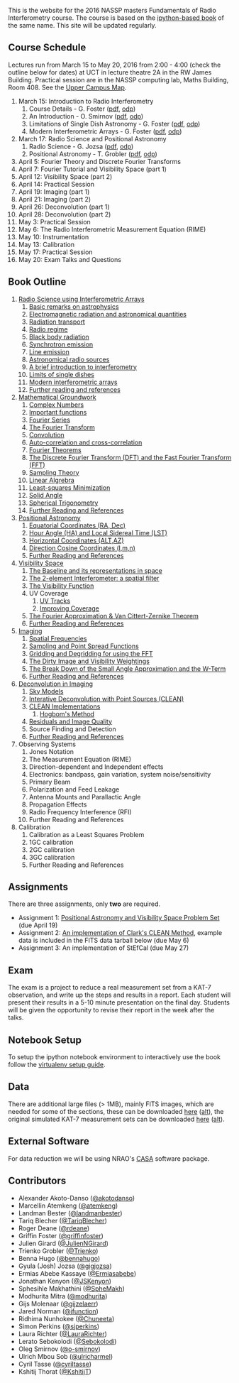 This is the website for the 2016 NASSP masters Fundamentals of Radio Interferometry course. The course is based on the [ipython-based book](https://github.com/griffinfoster/fundamentals_of_interferometry) of the same name. This site will be updated regularly.

## Course Schedule

Lectures run from March 15 to May 20, 2016 from 2:00 - 4:00 (check the outline below for dates) at UCT in lecture theatre 2A in the RW James Building. Practical session are in the NASSP computing lab, Maths Building, Room 408. See the [Upper Campus Map](https://www.uct.ac.za/usr/downloads/uct.ac.za/contact/campusmaps/uctuppercampus.jpg).

1. March 15: Introduction to Radio Interferometry
	1. Course Details - G. Foster ([pdf](http://jake.ru.ac.za/~foster/nassp2016/lectures/1-RadioScience/course_details.pdf), [odp](http://jake.ru.ac.za/~foster/nassp2016/lectures/1-RadioScience/course_details.odp))
	2. An Introduction - O. Smirnov ([pdf](http://jake.ru.ac.za/~foster/nassp2016/lectures/1-RadioScience/Introduction.pdf), [odp](http://jake.ru.ac.za/~foster/nassp2016/lectures/1-RadioScience/Introduction.odp))
	3. Limitations of Single Dish Astronomy - G. Foster ([pdf](http://jake.ru.ac.za/~foster/nassp2016/lectures/1-RadioScience/single_dish_limitations.pdf), [odp](http://jake.ru.ac.za/~foster/nassp2016/lectures/1-RadioScience/single_dish_limitations.odp))
	4. Modern Interferometric Arrays - G. Foster ([pdf](http://jake.ru.ac.za/~foster/nassp2016/lectures/1-RadioScience/modern_arrays.pdf), [odp](http://jake.ru.ac.za/~foster/nassp2016/lectures/1-RadioScience/modern_arrays.odp))
2. March 17: Radio Science and Positional Astronomy
	1. Radio Science - G. Jozsa ([pdf](http://jake.ru.ac.za/~foster/nassp2016/lectures/1-RadioScience/fundamentals_science.pdf), [odp](http://jake.ru.ac.za/~foster/nassp2016/lectures/1-RadioScience/fundamentals_science.odp))
	2. Positional Astronomy - T. Grobler ([pdf](http://jake.ru.ac.za/~foster/nassp2016/lectures/3-PositionalAstronomy/Positional%20Astronomy.pdf), [odp](http://jake.ru.ac.za/~foster/nassp2016/lectures/3-PositionalAstronomy/Positional%20Astronomy.odp))
3. April 5: Fourier Theory and Discrete Fourier Transforms
4. April 7: Fourier Tutorial and Visibility Space (part 1)
5. April 12: Visibility Space (part 2)
6. April 14: Practical Session
7. April 19: Imaging (part 1)
8. April 21: Imaging (part 2)
9. April 26: Deconvolution (part 1)
10. April 28: Deconvolution (part 2)
11. May 3: Practical Session
12. May 6: The Radio Interferometric Measurement Equation (RIME)
13. May 10: Instrumentation
14. May 13: Calibration
15. May 17: Practical Session
16. May 20: Exam Talks and Questions

## Book Outline

1. [Radio Science using Interferometric Arrays](http://jake.ru.ac.za/~foster/nassp2016/1_Radio_Science/01_00_introduction.html)
    1.  [Basic remarks on astrophysics](http://jake.ru.ac.za/~foster/nassp2016/1_Radio_Science/01_01_a_brief_introduction_to_basic_astrophysics.html)
    2.  [Electromagnetic radiation and astronomical quantities](http://jake.ru.ac.za/~foster/nassp2016/1_Radio_Science/01_02_electromagnetic_radiation_and_astronomical_quantities.html)
    3.  [Radiation transport](http://jake.ru.ac.za/~foster/nassp2016/1_Radio_Science/01_03_radiation_transport.html)
    4.  [Radio regime](http://jake.ru.ac.za/~foster/nassp2016/1_Radio_Science/01_04_radio_regime.html)
    5.  [Black body radiation](http://jake.ru.ac.za/~foster/nassp2016/1_Radio_Science/01_05_black_body_radiation.html)
    6.  [Synchrotron emission](http://jake.ru.ac.za/~foster/nassp2016/1_Radio_Science/01_06_synchrotron_emission.html)
    7.  [Line emission](http://jake.ru.ac.za/~foster/nassp2016/1_Radio_Science/01_07_line_emission.html)
    8.  [Astronomical radio sources](http://jake.ru.ac.za/~foster/nassp2016/1_Radio_Science/01_08_astronomical_radio_sources.html)
    9.  [A brief introduction to interferometry](http://jake.ru.ac.za/~foster/nassp2016/1_Radio_Science/01_09_a_brief_introduction_to_interferometry.html)
    10. [Limits of single dishes](http://jake.ru.ac.za/~foster/nassp2016/1_Radio_Science/01_10_limits_of_single_dishes.html)
    11. [Modern interferometric arrays](http://jake.ru.ac.za/~foster/nassp2016/1_Radio_Science/01_11_modern_interferometric_arrays.html)
    12. [Further reading and references](http://jake.ru.ac.za/~foster/nassp2016/1_Radio_Science/01_x_further_reading_and_references.html)
2. [Mathematical Groundwork](http://jake.ru.ac.za/~foster/nassp2016/2_Mathematical_Groundwork/2_0_introduction.html)
    1. [Complex Numbers](http://jake.ru.ac.za/~foster/nassp2016/2_Mathematical_Groundwork/2_1_complex_numbers.html)
    2. [Important functions](http://jake.ru.ac.za/~foster/nassp2016/2_Mathematical_Groundwork/2_2_important_functions.html)
    3. [Fourier Series](http://jake.ru.ac.za/~foster/nassp2016/2_Mathematical_Groundwork/2_3_fourier_series.html)
    4. [The Fourier Transform](http://jake.ru.ac.za/~foster/nassp2016/2_Mathematical_Groundwork/2_4_the_fourier_transform.html)
    5. [Convolution](http://jake.ru.ac.za/~foster/nassp2016/2_Mathematical_Groundwork/2_5_convolution.html)
    6. [Auto-correlation and cross-correlation](http://jake.ru.ac.za/~foster/nassp2016/2_Mathematical_Groundwork/2_6_cross_correlation_and_auto_correlation.html)
    7. [Fourier Theorems](http://jake.ru.ac.za/~foster/nassp2016/2_Mathematical_Groundwork/2_7_fourier_theorems.html)
    8. [The Discrete Fourier Transform (DFT) and the Fast Fourier Transform (FFT)](http://jake.ru.ac.za/~foster/nassp2016/2_Mathematical_Groundwork/2_8_the_discrete_fourier_transform.html)
    9. [Sampling Theory](http://jake.ru.ac.za/~foster/nassp2016/2_Mathematical_Groundwork/2_9_sampling_theory.html)
    10. [Linear Algrebra](http://jake.ru.ac.za/~foster/nassp2016/2_Mathematical_Groundwork/2_10_linear_algebra.html)
    11. [Least-squares Minimization](http://jake.ru.ac.za/~foster/nassp2016/2_Mathematical_Groundwork/2_11_least_squares.html)
    12. [Solid Angle](http://jake.ru.ac.za/~foster/nassp2016/2_Mathematical_Groundwork/2_12_solid_angle.html)
    13. [Spherical Trigonometry](http://jake.ru.ac.za/~foster/nassp2016/2_Mathematical_Groundwork/2_13_spherical_trigonometry.html)
    14. [Further Reading and References](http://jake.ru.ac.za/~foster/nassp2016/2_Mathematical_Groundwork/2_x_further_reading_and_references.html)
3. [Positional Astronomy](http://jake.ru.ac.za/~foster/nassp2016/3_Positional_Astronomy/3_0_Introduction.html)
    1. [Equatorial Coordinates (RA, Dec)](http://jake.ru.ac.za/~foster/nassp2016/3_Positional_Astronomy/3_1_Equatorial_Coordinates.html)
    2. [Hour Angle (HA) and Local Sidereal Time (LST)](http://jake.ru.ac.za/~foster/nassp2016/3_Positional_Astronomy/3_2_Hour_Angle.html)
    3. [Horizontal Coordinates (ALT,AZ)](http://jake.ru.ac.za/~foster/nassp2016/3_Positional_Astronomy/3_3_Horizontal_Coordinates.html)
    4. [Direction Cosine Coordinates (l,m,n)](http://jake.ru.ac.za/~foster/nassp2016/3_Positional_Astronomy/3_4_Direction_Cosine_Coordinates.html)
    5. [Further Reading and References](http://jake.ru.ac.za/~foster/nassp2016/3_Positional_Astronomy/3_x_further_reading_and_references.html)
4. [Visibility Space](http://jake.ru.ac.za/~foster/nassp2016/4_Visibility_Space/4_0_introduction.html)
    1. [The Baseline and its representations in space](http://jake.ru.ac.za/~foster/nassp2016/4_Visibility_Space/4_1_The_Baseline.html)
    2. [The 2-element Interferometer: a spatial filter](http://jake.ru.ac.za/~foster/nassp2016/4_Visibility_Space/4_2_The_2-element_Interferometer.html)
    3. [The Visibility Function](http://jake.ru.ac.za/~foster/nassp2016/4_Visibility_Space/4_3_The_Visibility_Function.html)
    4. UV Coverage
		1. [UV Tracks](http://jake.ru.ac.za/~foster/nassp2016/4_Visibility_Space/4_4_1_UV_Coverage_UV_Tracks.html)
		2. [Improving Coverage](http://jake.ru.ac.za/~foster/nassp2016/4_Visibility_Space/4_4_2_UV_Coverage_Improving_Your_Coverage.html)
    5. [The Fourier Approximation & Van Cittert-Zernike Theorem](http://jake.ru.ac.za/~foster/nassp2016/4_Visibility_Space/4_5_The_Fourier_Approximation_VanCittert-Zernike_Theorem.html)
    6. [Further Reading and References](http://jake.ru.ac.za/~foster/nassp2016/4_Visibility_Space/4_x_further_reading_and_references.html)
5. [Imaging](http://jake.ru.ac.za/~foster/nassp2016/5_Imaging/5_0_introduction.html)
    1. [Spatial Frequencies](http://jake.ru.ac.za/~foster/nassp2016/5_Imaging/5_1_spatial_frequencies.html)
    2. [Sampling and Point Spread Functions](http://jake.ru.ac.za/~foster/nassp2016/5_Imaging/5_2_sampling_functions_and_psfs.html)
    3. [Gridding and Degridding for using the FFT](http://jake.ru.ac.za/~foster/nassp2016/5_Imaging/5_3_gridding_and_degridding.html)
    4. [The Dirty Image and Visibility Weightings](http://jake.ru.ac.za/~foster/nassp2016/5_Imaging/5_4_imaging_weights.html)
    5. [The Break Down of the Small Angle Approximation and the W-Term](http://jake.ru.ac.za/~foster/nassp2016/5_Imaging/5_5_widefield_effect.html)
    6. [Further Reading and References](http://jake.ru.ac.za/~foster/nassp2016/5_Imaging/5_x_further_reading_and_references.html)
6. [Deconvolution in Imaging](http://jake.ru.ac.za/~foster/nassp2016/6_Deconvolution/6_0_introduction.html)
    1. [Sky Models](http://jake.ru.ac.za/~foster/nassp2016/6_Deconvolution/6_1_sky_models.html)
    2. [Interative Deconvolution with Point Sources (CLEAN)](http://jake.ru.ac.za/~foster/nassp2016/6_Deconvolution/6_2_clean.html)
    3. [CLEAN Implementations](http://jake.ru.ac.za/~foster/nassp2016/6_Deconvolution/6_3_clean_flavours.html)
		1. [Hogbom's Method](http://jake.ru.ac.za/~foster/nassp2016/6_Deconvolution/hogbom_clean.html)
    4. [Residuals and Image Quality](http://jake.ru.ac.za/~foster/nassp2016/6_Deconvolution/6_4_residuals_and_iqa.html)
    5. Source Finding and Detection
    6. [Further Reading and References](http://jake.ru.ac.za/~foster/nassp2016/6_Deconvolution/6_x_further_reading_and_references.html)
7. Observing Systems
    1. Jones Notation
    2. The Measurement Equation (RIME)
    3. Direction-dependent and Independent effects
    4. Electronics: bandpass, gain variation, system noise/sensitivity
    5. Primary Beam
    6. Polarization and Feed Leakage
    7. Antenna Mounts and Parallactic Angle
    8. Propagation Effects
    9. Radio Frequency Interference (RFI)
    10. Further Reading and References
8. Calibration
    1. Calibration as a Least Squares Problem
    2. 1GC calibration
    3. 2GC calibration
    4. 3GC calibration
    5. Further Reading and References

## Assignments

There are three assignments, only **two** are required.

* Assignment 1: [Positional Astronomy and Visibility Space Problem Set](https://github.com/griffinfoster/fundamentals_of_interferometry/blob/master/4_Visibility_Space/4_problem_set.ipynb) (due April 19)
* Assignment 2: [An implementation of Clark's CLEAN Method](https://github.com/griffinfoster/fundamentals_of_interferometry/blob/master/6_Deconvolution/clark_clean_assignment.ipynb), example data is included in the FITS data tarball below (due May 6)
* Assignment 3: An implementation of StEfCal (due May 27)

## Exam

The exam is a project to reduce a real measurement set from a KAT-7 observation, and write up the steps and results in a report. Each student will present their results in a 5-10 minute presentation on the final day. Students will be given the opportunity to revise their report in the week after the talks.

## Notebook Setup

To setup the ipython notebook environment to interactively use the book follow the [virtualenv setup guide](https://github.com/griffinfoster/fundamentals_of_interferometry#setup-contributor-virtualenv).

## Data

There are additional large files (> 1MB), mainly FITS images, which are needed for some of the sections, these can be downloaded [here](http://jake.ru.ac.za/~foster/fundamentals_of_interferometry/fundamentals_fits.tar.gz) ([alt](https://www.dropbox.com/s/n3jyiajytwuldpu/fundamentals_fits.tar.gz?dl=0)), the original simulated KAT-7 measurement sets can be downloaded [here](http://jake.ru.ac.za/~foster/fundamentals_of_interferometry/simulated_KAT-7_ms.tar.gz) ([alt](https://www.dropbox.com/s/kb3p2mthei8dgl9/simulated_KAT-7_ms.tar.gz?dl=0)).

## External Software

For data reduction we will be using NRAO's [CASA](http://casa.nrao.edu/) software package.

## Contributors

* Alexander Akoto-Danso ([@akotodanso](https://github.com/akotodanso))
* Marcellin Atemkeng ([@atemkeng](https://github.com/atemkeng))
* Landman Bester ([@landmanbester](https://github.com/landmanbester))
* Tariq Blecher ([@TariqBlecher](https://github.com/TariqBlecher))
* Roger Deane ([@rdeane](https://github.com/rdeane))
* Griffin Foster ([@griffinfoster](https://github.com/griffinfoster))
* Julien Girard ([@JulienNGirard](https://github.com/JulienNGirard))
* Trienko Grobler ([@Trienko](https://github.com/Trienko))
* Benna Hugo ([@bennahugo](https://github.com/bennahugo))
* Gyula (Josh) Jozsa ([@gigjozsa](https://github.com/gigjozsa))
* Ermias Abebe Kassaye ([@Ermiasabebe](https://github.com/Ermiasabebe))
* Jonathan Kenyon ([@JSKenyon](https://github.com/JSKenyon))
* Sphesihle Makhathini ([@SpheMakh](https://github.com/SpheMakh))
* Modhurita Mitra ([@modhurita](https://github.com/modhurita))
* Gijs Molenaar ([@gijzelaerr](https://github.com/gijzelaerr))
* Jared Norman ([@jfunction](https://github.com/jfunction))
* Ridhima Nunhokee ([@Chuneeta](https://github.com/Chuneeta))
* Simon Perkins ([@sjperkins](https://github.com/sjperkins))
* Laura Richter ([@LauraRichter](https://github.com/LauraRichter))
* Lerato Sebokolodi ([@Sebokolodi](https://github.com/Sebokolodi))
* Oleg Smirnov ([@o-smirnov](https://github.com/o-smirnov))
* Ulrich Mbou Sob ([@ulricharmel](https://github.com/ulricharmel))
* Cyril Tasse ([@cyriltasse](https://github.com/cyriltasse))
* Kshitij Thorat ([@KshitijT](https://github.com/KshitijT))